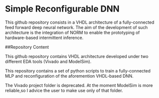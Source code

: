 # Simple Reconfigurable DNN

This github repository consists in a VHDL architecture of a fully-connected feed forward deep neural network.
The aim of the development of such architecture is the integration of NORM to enable the prototyping of hardware-based
intermittent inference.

##Repository Content

This github repository contains VHDL architecture developed under two different EDA tools (Vivado and ModelSim).

This repository contains a set of python scripts to train a fully-connected MLP and reconfiguration of the aforemention
VHDL-based DNN.

The Vivado project folder is deprecated. At the moment ModelSim is more reliable,so I advice the user to make use only of
that folder.